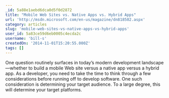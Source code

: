 ```yaml
---
_id: 5a88e1aebd6dca0d5f0d2872
title: "Mobile Web Sites vs. Native Apps vs. Hybrid Apps"
url: 'http://msdn.microsoft.com/en-us/magazine/dn818502.aspx'
category: articles
slug: 'mobile-web-sites-vs-native-apps-vs-hybrid-apps'
user_id: 5a83ce59d6eb0005c4ecda2c
username: 'bill-s'
createdOn: '2014-11-01T15:20:55.000Z'
tags: []
---
```


One question routinely surfaces in today’s modern development landscape—whether to build a mobile Web site versus a native app versus a hybrid app. As a developer, you need to take the time to think through a few considerations before running off to develop software. One such consideration is determining your target audience. To a large degree, this will determine your target platforms.
